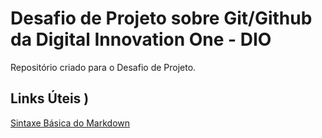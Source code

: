 # Desafio de Projeto sobre Git/Github da Digital Innovation One - DIO
Repositório criado para  o Desafio de Projeto.
## Links Úteis )
[Sintaxe Básica do Markdown](https://www.markdownguide.org/basic-syntax/)
